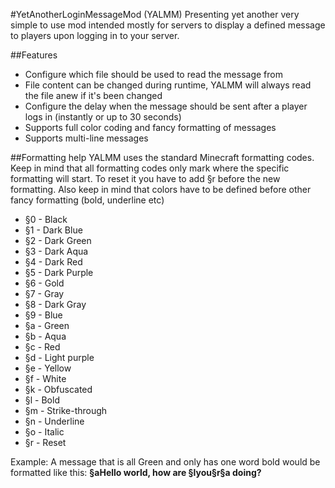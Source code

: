 #YetAnotherLoginMessageMod (YALMM)
Presenting yet another very simple to use mod intended mostly for servers to display a defined message to players upon logging in to your server.

##Features
* Configure which file should be used to read the message from
* File content can be changed during runtime, YALMM will always read the file anew if it's been changed
* Configure the delay when the message should be sent after a player logs in (instantly or up to 30 seconds)
* Supports full color coding and fancy formatting of messages
* Supports multi-line messages

##Formatting help
YALMM uses the standard Minecraft formatting codes. Keep in mind that all formatting codes only mark where the specific formatting will start. To reset it you have to add §r before the new formatting. Also keep in mind that colors have to be defined before other fancy formatting (bold, underline etc)

* §0 - Black
* §1 - Dark Blue
* §2 - Dark Green
* §3 - Dark Aqua
* §4 - Dark Red
* §5 - Dark Purple
* §6 - Gold
* §7 - Gray
* §8 - Dark Gray
* §9 - Blue
* §a - Green
* §b - Aqua
* §c - Red
* §d - Light purple
* §e - Yellow
* §f - White
* §k - Obfuscated
* §l - Bold
* §m - Strike-through
* §n - Underline
* §o - Italic
* §r - Reset

Example: A message that is all Green and only has one word bold would be formatted like this:
**§aHello world, how are §lyou§r§a doing?**
